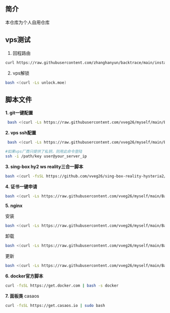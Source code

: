 ## 简介
本仓库为个人自用仓库
## vps测试
1. 回程路由
```bash
curl https://raw.githubusercontent.com/zhanghanyun/backtrace/main/install.sh -sSf | sh
```
2. vps解锁
```bash
bash <(curl -Ls unlock.moe)
```
## 脚本文件
**1. git一键配置**

 ```bash
  bash <(curl -Ls https://raw.githubusercontent.com/vveg26/myself/main/BashScript/GitConfig/GitConfig.sh)
 ```
**2. vps ssh配置**
 ```bash
  bash <(curl -Ls https://raw.githubusercontent.com/vveg26/myself/main/BashScript/sshconfig.sh)
 ```
 ```bash
 #如果vps厂商只提供了私钥，则用此命令登陆
 ssh -i /path/key user@your_server_ip
 ```

 
**3. sing-box hy2 ws reality三合一脚本**

```bash
bash <(curl -fsSL https://github.com/vveg26/sing-box-reality-hysteria2/raw/main/beta.sh)
```

**4. 证书一键申请**

```bash
bash <(curl -Ls https://raw.githubusercontent.com/vveg26/myself/main/BashScript/SSLAutoInstall/SSLAutoInstall.sh)
```
**5. nginx**

 安装
```bash
bash <(curl -Ls https://raw.githubusercontent.com/vveg26/myself/main/BashScript/nginx-onekey/ngx.sh) --install
```
 卸载
```bash
bash <(curl -Ls https://raw.githubusercontent.com/vveg26/myself/main/BashScript/nginx-onekey/ngx.sh) --uninstall
```
 更新
```bash
bash <(curl -Ls https://raw.githubusercontent.com/vveg26/myself/main/BashScript/nginx-onekey/ngx.sh) --update
```
**6. docker官方脚本**
```bash
curl -fsSL https://get.docker.com | bash -s docker
```
**7. 面板类**
casaos
```bash
curl -fsSL https://get.casaos.io | sudo bash
```
